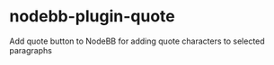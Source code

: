 # nodebb-plugin-quote
Add quote button to NodeBB for adding quote characters to selected paragraphs
